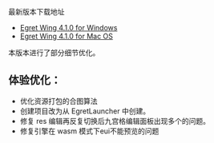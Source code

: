 最新版本下载地址

- [Egret Wing 4.1.0 for Windows](http://tool.egret-labs.org/EgretWing/electron/EgretWing-v4.1.0.exe?d=0707)
- [Egret Wing 4.1.0 for Mac OS](http://tool.egret-labs.org/EgretWing/electron/EgretWing-v4.1.0.dmg?d=0707)

本版本进行了部分细节优化。

## 体验优化：

- 优化资源打包的合图算法
- 创建项目改为从 EgretLauncher 中创建。
- 修复 res 编辑再反复切换后九宫格编辑面板出现多个的问题。
- 修复引擎在 wasm 模式下eui不能预览的问题